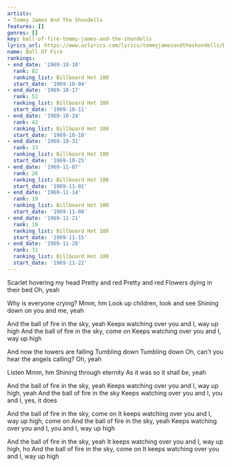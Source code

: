 ```yaml
---
artists:
- Tommy James And The Shondells
features: []
genres: []
key: ball-of-fire-tommy-james-and-the-shondells
lyrics_url: https://www.azlyrics.com/lyrics/tommyjamesandtheshondells/balloffire.html
name: Ball Of Fire
rankings:
- end_date: '1969-10-10'
  rank: 82
  ranking_list: Billboard Hot 100
  start_date: '1969-10-04'
- end_date: '1969-10-17'
  rank: 52
  ranking_list: Billboard Hot 100
  start_date: '1969-10-11'
- end_date: '1969-10-24'
  rank: 42
  ranking_list: Billboard Hot 100
  start_date: '1969-10-18'
- end_date: '1969-10-31'
  rank: 33
  ranking_list: Billboard Hot 100
  start_date: '1969-10-25'
- end_date: '1969-11-07'
  rank: 26
  ranking_list: Billboard Hot 100
  start_date: '1969-11-01'
- end_date: '1969-11-14'
  rank: 19
  ranking_list: Billboard Hot 100
  start_date: '1969-11-08'
- end_date: '1969-11-21'
  rank: 19
  ranking_list: Billboard Hot 100
  start_date: '1969-11-15'
- end_date: '1969-11-28'
  rank: 31
  ranking_list: Billboard Hot 100
  start_date: '1969-11-22'
---
```


Scarlet hovering my head
Pretty and red
Pretty and red
Flowers dying in their bed
Oh, yeah

Why is everyone crying?
Mmm, hm
Look up children, look and see
Shining down on you and me, yeah

And the ball of fire in the sky, yeah
Keeps watching over you and I, way up high
And the ball of fire in the sky, come on
Keeps watching over you and I, way up high

And now the towers are falling
Tumbling down
Tumbling down
Oh, can't you hear the angels calling?
Oh, yeah

Listen
Mmm, hm
Shining through eternity
As it was so it shall be, yeah

And the ball of fire in the sky, yeah
Keeps watching over you and I, way up high, yeah
And the ball of fire in the sky
Keeps watching over you and I, you and I, yes, it does

And the ball of fire in the sky, come on
It keeps watching over you and I, way up high, come on
And the ball of fire in the sky, yeah
Keeps watching over you and I, you and I, way up high

And the ball of fire in the sky, yeah
It keeps watching over you and I, way up high, ho
And the ball of fire in the sky, come on
It keeps watching over you and I, way up high



